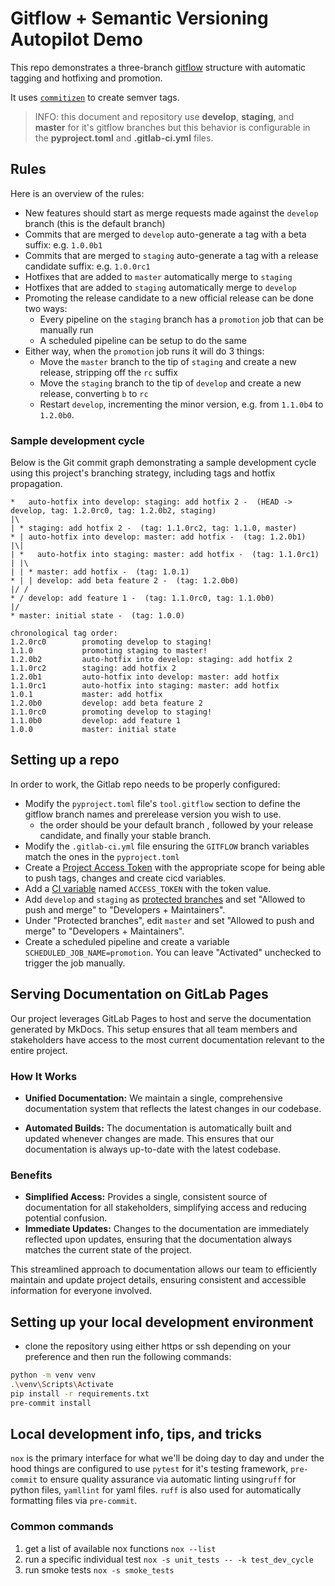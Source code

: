 
# Gitflow + Semantic Versioning Autopilot Demo

This repo demonstrates a three-branch [gitflow](https://www.atlassian.com/git/tutorials/comparing-workflows/gitflow-workflow) structure with automatic tagging and hotfixing and promotion.

It uses [`commitizen`](https://github.com/commitizen-tools/commitizen) to create semver tags.


> INFO: this document and repository use **develop**, **staging**, and **master** for it's gitflow branches 
> but this behavior is configurable in the **pyproject.toml** and **.gitlab-ci.yml** files.

## Rules
Here is an overview of the rules:

- New features should start as merge requests made against the `develop` branch (this is the default branch)
- Commits that are merged to `develop` auto-generate a tag with a beta suffix: e.g. `1.0.0b1`
- Commits that are merged to `staging` auto-generate a tag with a release candidate suffix: e.g. `1.0.0rc1`
- Hotfixes that are added to `master` automatically merge to `staging`
- Hotfixes that are added to `staging` automatically merge to `develop`
- Promoting the release candidate to a new official release can be done two ways:
  - Every pipeline on the `staging` branch has a `promotion` job that can be manually run
  - A scheduled pipeline can be setup to do the same
- Either way, when the `promotion` job runs it will do 3 things:
  - Move the `master` branch to the tip of `staging` and create a new release, stripping off the `rc` suffix
  - Move the `staging` branch to the tip of `develop` and create a new release, converting `b` to `rc`
  - Restart `develop`, incrementing the minor version, e.g. from `1.1.0b4` to `1.2.0b0`. 

### Sample development cycle

Below is the Git commit graph demonstrating a sample development cycle using this project's branching strategy, 
including tags and hotfix propagation.

```plaintext
*   auto-hotfix into develop: staging: add hotfix 2 -  (HEAD -> develop, tag: 1.2.0rc0, tag: 1.2.0b2, staging)
|\  
| * staging: add hotfix 2 -  (tag: 1.1.0rc2, tag: 1.1.0, master)
* | auto-hotfix into develop: master: add hotfix -  (tag: 1.2.0b1)
|\| 
| *   auto-hotfix into staging: master: add hotfix -  (tag: 1.1.0rc1)
| |\  
| | * master: add hotfix -  (tag: 1.0.1)
* | | develop: add beta feature 2 -  (tag: 1.2.0b0)
|/ /  
* / develop: add feature 1 -  (tag: 1.1.0rc0, tag: 1.1.0b0)
|/  
* master: initial state -  (tag: 1.0.0)

chronological tag order:
1.2.0rc0        promoting develop to staging!
1.1.0           promoting staging to master!
1.2.0b2         auto-hotfix into develop: staging: add hotfix 2
1.1.0rc2        staging: add hotfix 2
1.2.0b1         auto-hotfix into develop: master: add hotfix
1.1.0rc1        auto-hotfix into staging: master: add hotfix
1.0.1           master: add hotfix
1.2.0b0         develop: add beta feature 2
1.1.0rc0        promoting develop to staging!
1.1.0b0         develop: add feature 1
1.0.0           master: initial state
```

## Setting up a repo

In order to work, the Gitlab repo needs to be properly configured:

- Modify the `pyproject.toml` file's `tool.gitflow` section to define the gitflow branch names and prerelease version you wish to use.
  - the order should be your default branch , followed by your release candidate, and finally your stable branch.
- Modify the `.gitlab-ci.yml` file ensuring the `GITFLOW` branch variables match the ones in the `pyproject.toml`
- Create a [Project Access Token](https://docs.gitlab.com/ee/user/project/settings/project_access_tokens.html) with the appropriate scope for being able to push tags, changes and create cicd variables.
- Add a [CI variable](https://docs.gitlab.com/ee/ci/variables/#for-a-project) named `ACCESS_TOKEN` with the token value.
- Add `develop` and `staging` as [protected branches](https://docs.gitlab.com/ee/user/project/protected_branches.html#add-protection-to-existing-branches) and set "Allowed to push and merge" to "Developers + Maintainers".
- Under "Protected branches", edit `master` and set "Allowed to push and merge" to "Developers + Maintainers".
- Create a scheduled pipeline and create a variable `SCHEDULED_JOB_NAME=promotion`.  You can leave "Activated" unchecked to trigger the job manually.

## Serving Documentation on GitLab Pages

Our project leverages GitLab Pages to host and serve the documentation generated by MkDocs. This setup ensures that all team members and stakeholders have access to the most current documentation relevant to the entire project.
### How It Works

- **Unified Documentation:** We maintain a single, comprehensive documentation system that reflects the latest changes in our codebase.

- **Automated Builds:** The documentation is automatically built and updated whenever changes are made. This ensures that our documentation is always up-to-date with the latest codebase.

### Benefits

- **Simplified Access:** Provides a single, consistent source of documentation for all stakeholders, simplifying access and reducing potential confusion.
- **Immediate Updates:** Changes to the documentation are immediately reflected upon updates, ensuring that the documentation always matches the current state of the project.

This streamlined approach to documentation allows our team to efficiently maintain and update project details, ensuring consistent and accessible information for everyone involved.

## Setting up your local development environment

- clone the repository using either https or ssh depending on your preference and then run the following commands:
```bash
python -m venv venv
.\venv\Scripts\Activate
pip install -r requirements.txt
pre-commit install
```

## Local development info, tips, and tricks

`nox` is the primary interface for what we'll be doing day to day and under the hood things are configured to use
`pytest` for it's testing framework, `pre-commit` to ensure quality assurance via automatic linting  using`ruff` for 
python files, `yamllint` for yaml files. `ruff` is also used for automatically formatting files via `pre-commit`.

### Common commands

1. get a list of available nox functions
    ```nox --list```
2. run a specific individual test
    ```nox -s unit_tests -- -k test_dev_cycle```
3. run smoke tests
    ```nox -s smoke_tests```
